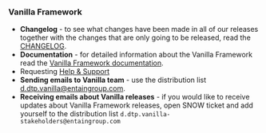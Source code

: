 ### Vanilla Framework

-   **Changelog** - to see what changes have been made in all of our releases together with the changes that are only going to be released, read the [CHANGELOG](packages/vanilla/CHANGELOG.md).
-   **Documentation** - for detailed information about the Vanilla Framework read the [Vanilla Framework documentation](https://vie.git.bwinparty.com/vanilla/monorepo/-/wikis/home).
-   Requesting [Help & Support](https://vie.git.bwinparty.com/vanilla/monorepo/-/wikis/home#support)
-   **Sending emails to Vanilla team** - use the distribution list [d.dtp.vanilla@entaingroup.com](mailto://d.dtp.vanilla@entaingroup.com).
-   **Receiving emails about Vanilla releases** - if you would like to receive updates about Vanilla Framework releases, open SNOW ticket and add yourself to the distribution list `d.dtp.vanilla-stakeholders@entaingroup.com`
